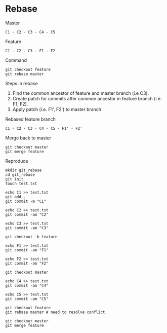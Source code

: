 # Rebase

Master

```
C1 - C2 - C3 - C4 - C5
```

Feature

```
C1 - C2 - C3 - F1 - F2
```

Command

```shell
git checkout feature
git rebase master
```

Steps in rebase

1. Find the common ancestor of feature and master branch (i.e C3).
2. Create patch for commits after common ancestor in feature branch (i.e. F1, F2).
3. Apply patch (i.e. F1', F2') to master branch

Rebased feature branch

```
C1 - C2 - C3 - C4 - C5 - F1' - F2'
```

Merge back to master

```
git checkout master
git merge feature
```

Reproduce

```
mkdir git_rebase
cd git_rebase
git init
touch test.txt

echo C1 >> test.txt
git add .
git commit -m "C1"

echo C2 >> test.txt
git commit -am "C2"

echo C3 >> test.txt
git commit -am "C3"

git checkout -b feature

echo F1 >> test.txt
git commit -am "F1"

echo F2 >> test.txt
git commit -am "F2"

git checkout master

echo C4 >> test.txt
git commit -am "C4"

echo C5 >> test.txt
git commit -am "C5"

git checkout feature
git rebase master # need to resolve conflict

git checkout master
git merge feature
```